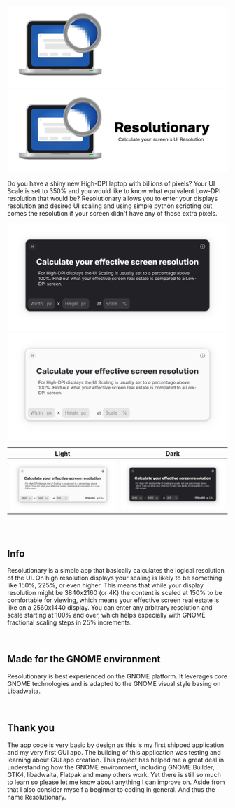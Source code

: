 
![Hero Dark](https://github.com/heidefinnischen/resolutionary/blob/3f3c5dd4aca5f49327dba2b959504f609060c8f3/data/resources/hero-dark.png#gh-dark-mode-only)
![Hero Light](https://github.com/heidefinnischen/resolutionary/blob/3f3c5dd4aca5f49327dba2b959504f609060c8f3/data/resources/hero-light.png#gh-light-mode-only)


Do you have a shiny new High-DPI laptop with billions of pixels? Your UI Scale is set to 350% and you would like to know what equivalent Low-DPI resolution that would be? Resolutionary allows you to enter your displays resolution and desired UI scaling and using simple python scripting out comes the resolution if your screen didn't have any of those extra pixels.

![Preview Dark](https://github.com/heidefinnischen/resolutionary/blob/239a8ceb59640c2689fa2409b7861c415ef95ebe/data/screenshots/start-dark.png#gh-dark-mode-only)
![Preview Light](https://github.com/heidefinnischen/resolutionary/blob/239a8ceb59640c2689fa2409b7861c415ef95ebe/data/screenshots/start-light.png#gh-light-mode-only)

Light | Dark
:-:|:--:
<img src="https://github.com/heidefinnischen/resolutionary/blob/239a8ceb59640c2689fa2409b7861c415ef95ebe/data/screenshots/sample-light.png" width="550" /> | <img src="https://github.com/heidefinnischen/resolutionary/blob/239a8ceb59640c2689fa2409b7861c415ef95ebe/data/screenshots/sample-dark.png" width="550" />

<br><br>

<h2> Info </h2>
Resolutionary is a simple app that basically calculates the logical resolution of the UI. On high resolution displays your scaling is likely to be something like 150%, 225%, or even higher. This means that while your display resolution might be 3840x2160 (or 4K) the content is scaled at 150% to be comfortable for viewing, which means your effective screen real estate is like on a 2560x1440 display. You can enter any arbitrary resolution and scale starting at 100% and over, which helps especially with GNOME fractional scaling steps in 25% increments. 
<br><br><br>

<h2> Made for the GNOME environment </h2>
Resolutionary is best experienced on the GNOME platform. It leverages core GNOME technologies and is adapted to the GNOME visual style basing on Libadwaita.
<br><br><br>

<h2> Thank you </h2>
The app code is very basic by design as this is my first shipped application and my very first GUI app. The building of this application was testing and learning about GUI app creation. This project has helped me a great deal in understanding how the GNOME environment, including GNOME Builder, GTK4, libadwaita, Flatpak and many others work. Yet there is still so much to learn so please let me know about anything I can improve on. Aside from that I also consider myself a beginner to coding in general. And thus the name Resolutionary. 
<br><br><br>
